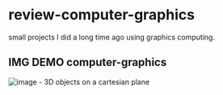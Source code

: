 # review-computer-graphics
small projects I did a long time ago using graphics computing.

## IMG DEMO computer-graphics
![image - 3D objects on a cartesian plane ](https://www.dropbox.com/s/rpvk9s4d8lhrkct/render-graphing-machine.PNG?dl=1)
